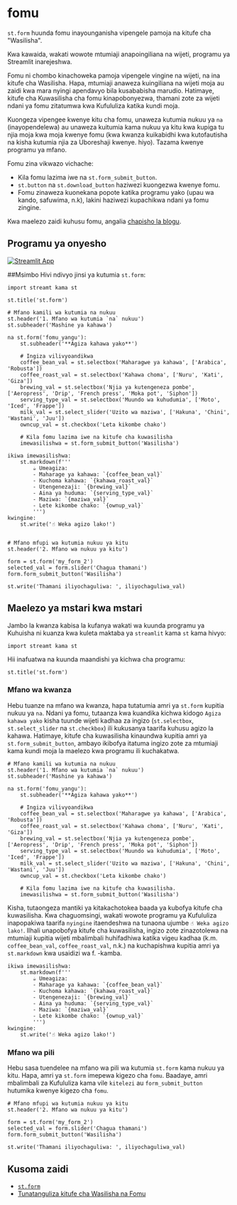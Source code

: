 # fomu

`st.form` huunda fomu inayounganisha vipengele pamoja na kitufe cha "Wasilisha".

Kwa kawaida, wakati wowote mtumiaji anapoingiliana na wijeti, programu ya Streamlit inarejeshwa.

Fomu ni chombo kinachoweka pamoja vipengele vingine na wijeti, na ina kitufe cha Wasilisha. Hapa, mtumiaji anaweza kuingiliana na wijeti moja au zaidi kwa mara nyingi apendavyo bila kusababisha marudio. Hatimaye, kitufe cha Kuwasilisha cha fomu kinapobonyezwa, thamani zote za wijeti ndani ya fomu zitatumwa kwa Kufululiza katika kundi moja.

Kuongeza vipengee kwenye kitu cha fomu, unaweza kutumia nukuu ya `na` (inayopendelewa) au unaweza kuitumia kama nukuu ya kitu kwa kupiga tu njia moja kwa moja kwenye fomu (kwa kwanza kuikabidhi kwa kutofautisha na kisha kutumia njia za Uboreshaji kwenye. hiyo). Tazama kwenye programu ya mfano.

Fomu zina vikwazo vichache:
- Kila fomu lazima iwe na `st.form_submit_button`.
- `st.button` na `st.download_button` haziwezi kuongezwa kwenye fomu.
- Fomu zinaweza kuonekana popote katika programu yako (upau wa kando, safuwima, n.k), lakini haziwezi kupachikwa ndani ya fomu zingine.

Kwa maelezo zaidi kuhusu fomu, angalia [chapisho la blogu](https://blog.streamlit.io/introducing-submit-button-and-forms/).

## Programu ya onyesho

[![Streamlit App](https://static.streamlit.io/badges/streamlit_badge_black_white.svg)](https://share.streamlit.io/dataprofessor/st.form/)

##Msimbo
Hivi ndivyo jinsi ya kutumia `st.form`:
``` chatu
import streamt kama st

st.title('st.form')

# Mfano kamili wa kutumia na nukuu
st.header('1. Mfano wa kutumia `na` nukuu')
st.subheader('Mashine ya kahawa')

na st.form('fomu_yangu'):
    st.subheader('**Agiza kahawa yako**')
    
    # Ingiza vilivyoandikwa
    coffee_bean_val = st.selectbox('Maharagwe ya kahawa', ['Arabica', 'Robusta'])
    coffee_roast_val = st.selectbox('Kahawa choma', ['Nuru', 'Kati', 'Giza'])
    brewing_val = st.selectbox('Njia ya kutengeneza pombe', ['Aeropress', 'Drip', 'French press', 'Moka pot', 'Siphon'])
    serving_type_val = st.selectbox('Muundo wa kuhudumia', ['Moto', 'Iced', 'Frappe'])
    milk_val = st.select_slider('Uzito wa maziwa', ['Hakuna', 'Chini', 'Wastani', 'Juu'])
    owncup_val = st.checkbox('Leta kikombe chako')
    
    # Kila fomu lazima iwe na kitufe cha kuwasilisha
    imewasilishwa = st.form_submit_button('Wasilisha')

ikiwa imewasilishwa:
    st.markdown(f'''
        ☕ Umeagiza:
        - Maharage ya kahawa: `{coffee_bean_val}`
        - Kuchoma kahawa: `{kahawa_roast_val}`
        - Utengenezaji: `{brewing_val}`
        - Aina ya huduma: `{serving_type_val}`
        - Maziwa: `{maziwa_val}`
        - Lete kikombe chako: `{ownup_val}`
        ''')
kwingine:
    st.write('☝️ Weka agizo lako!')


# Mfano mfupi wa kutumia nukuu ya kitu
st.header('2. Mfano wa nukuu ya kitu')

form = st.form('my_form_2')
selected_val = form.slider('Chagua thamani')
form.form_submit_button('Wasilisha')

st.write('Thamani iliyochaguliwa: ', iliyochaguliwa_val)
```

## Maelezo ya mstari kwa mstari
Jambo la kwanza kabisa la kufanya wakati wa kuunda programu ya Kuhuisha ni kuanza kwa kuleta maktaba ya `streamlit` kama `st` kama hivyo:
``` chatu
import streamt kama st
```

Hii inafuatwa na kuunda maandishi ya kichwa cha programu:
``` chatu
st.title('st.form')
```

### Mfano wa kwanza
Hebu tuanze na mfano wa kwanza, hapa tutatumia amri ya `st.form` kupitia nukuu ya `na`. Ndani ya fomu, tutaanza kwa kuandika kichwa kidogo `Agiza kahawa yako` kisha tuunde wijeti kadhaa za ingizo (`st.selectbox`, `st.select_slider` na `st.checkbox`) ili kukusanya taarifa kuhusu agizo la kahawa. Hatimaye, kitufe cha kuwasilisha kinaundwa kupitia amri ya `st.form_submit_button`, ambayo ikibofya itatuma ingizo zote za mtumiaji kama kundi moja la maelezo kwa programu ili kuchakatwa.
``` chatu
# Mfano kamili wa kutumia na nukuu
st.header('1. Mfano wa kutumia `na` nukuu')
st.subheader('Mashine ya kahawa')

na st.form('fomu_yangu'):
    st.subheader('**Agiza kahawa yako**')

    # Ingiza vilivyoandikwa
    coffee_bean_val = st.selectbox('Maharagwe ya kahawa', ['Arabica', 'Robusta'])
    coffee_roast_val = st.selectbox('Kahawa choma', ['Nuru', 'Kati', 'Giza'])
    brewing_val = st.selectbox('Njia ya kutengeneza pombe', ['Aeropress', 'Drip', 'French press', 'Moka pot', 'Siphon'])
    serving_type_val = st.selectbox('Muundo wa kuhudumia', ['Moto', 'Iced', 'Frappe'])
    milk_val = st.select_slider('Uzito wa maziwa', ['Hakuna', 'Chini', 'Wastani', 'Juu'])
    owncup_val = st.checkbox('Leta kikombe chako')
    
    # Kila fomu lazima iwe na kitufe cha kuwasilisha.
    imewasilishwa = st.form_submit_button('Wasilisha')
```

Kisha, tutaongeza mantiki ya kitakachotokea baada ya kubofya kitufe cha kuwasilisha. Kwa chaguomsingi, wakati wowote programu ya Kufululiza inapopakiwa taarifa `nyingine` itaendeshwa na tunaona ujumbe `☝️ Weka agizo lako!`. Ilhali unapobofya kitufe cha kuwasilisha, ingizo zote zinazotolewa na mtumiaji kupitia wijeti mbalimbali huhifadhiwa katika vigeu kadhaa (k.m. `coffee_bean_val`, `coffee_roast_val`, n.k.) na kuchapishwa kupitia amri ya `st.markdown` kwa usaidizi wa f. -kamba.
``` chatu
ikiwa imewasilishwa:
    st.markdown(f'''
        ☕ Umeagiza:
        - Maharage ya kahawa: `{coffee_bean_val}`
        - Kuchoma kahawa: `{kahawa_roast_val}`
        - Utengenezaji: `{brewing_val}`
        - Aina ya huduma: `{serving_type_val}`
        - Maziwa: `{maziwa_val}`
        - Lete kikombe chako: `{ownup_val}`
        ''')
kwingine:
    st.write('☝️ Weka agizo lako!')
```


### Mfano wa pili
Hebu sasa tuendelee na mfano wa pili wa kutumia `st.form` kama nukuu ya kitu. Hapa, amri ya `st.form` imepewa kigezo cha `fomu`. Baadaye, amri mbalimbali za Kufululiza kama vile `kitelezi` au `form_submit_button` hutumika kwenye kigezo cha `fomu`.
``` chatu
# Mfano mfupi wa kutumia nukuu ya kitu
st.header('2. Mfano wa nukuu ya kitu')

form = st.form('my_form_2')
selected_val = form.slider('Chagua thamani')
form.form_submit_button('Wasilisha')

st.write('Thamani iliyochaguliwa: ', iliyochaguliwa_val)
```

## Kusoma zaidi
- [`st.form`](https://docs.streamlit.io/library/api-reference/control-flow/st.form)
- [Tunatanguliza kitufe cha Wasilisha na Fomu](https://blog.streamlit.io/introducing-submit-button-and-forms/)
